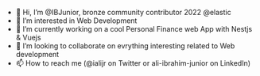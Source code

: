 - 👋 Hi, I’m @IBJunior, bronze community contributor 2022 @elastic
- 👀 I’m interested in Web Development
- 🌱 I’m currently working on a cool Personal Finance web App with Nestjs & Vuejs
- 💞️ I’m looking to collaborate on evrything interesting related to Web development 
- 📫 How to reach me (@ialijr on Twitter or ali-ibrahim-junior on LinkedIn)

<!---
IBJunior/IBJunior is a ✨ special ✨ repository because its `README.md` (this file) appears on your GitHub profile.
You can click the Preview link to take a look at your changes.
--->
